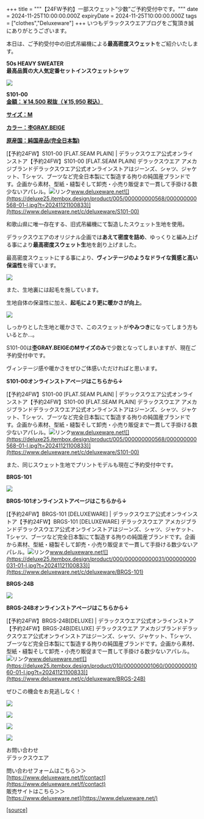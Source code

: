 +++
title = """【24FW予約】一部スウェット”少数”ご予約受付中です。"""
date = 2024-11-25T10:00:00.000Z
expiryDate = 2024-11-25T10:00:00.000Z
tags = ["clothes","Deluxeware"]
+++
いつもデラックスウエアブログをご覧頂き誠にありがとうございます。

本日は、ご予約受付中の旧式吊編機による**最高密度スウェット**をご紹介いたします。

**50s HEAVY SWEATER  
最高品質の大人気定番セットインスウェットシャツ**

[![](https://stat.ameba.jp/user_images/20241023/16/deluxeware/c0/52/j/o0800080015501346420.jpg)](https://stat.ameba.jp/user_images/20241023/16/deluxeware/c0/52/j/o0800080015501346420.jpg)

**S101-00**  
**[金額：￥14,500 税抜（￥15,950 税込）](https://www.deluxeware.net/c/deluxeware/S101-00)**

**[サイズ：M](https://www.deluxeware.net/c/deluxeware/S101-00)**

**[カラー：杢GRAY.BEIGE](https://www.deluxeware.net/c/deluxeware/S101-00)**

**[原産国：純国産品(完全日本製)](https://www.deluxeware.net/c/deluxeware/S101-00)**

[【予約24FW】S101-00 \[FLAT.SEAM PLAIN\] | デラックスウエア公式オンラインストア【予約24FW】S101-00 \[FLAT.SEAM PLAIN\] デラックスウエア アメカジブランドデラックスウエア公式オンラインストアはジーンズ、シャツ、ジャケット、Tシャツ、ブーツなど完全日本製にて製造する拘りの純国産ブランドです。企画から素材、型紙・縫製そして卸売・小売り販促まで一貫して手掛ける数少ないアパレル。![リンク](https://c.stat100.ameba.jp/ameblo/symbols/v3.20.0/svg/gray/editor_link.svg)www.deluxeware.net![](https://deluxe25.itembox.design/product/005/000000000568/000000000568-01-l.jpg?t=20241121100833)](https://www.deluxeware.net/c/deluxeware/S101-00)

和歌山県に唯一存在する、旧式吊編機にて製造したスウェット生地を使用。

デラックスウエアのオリジナル企画では**あえて密度を詰め**、ゆっくりと編み上げる事により**最高密度スウェット生**地を創り上げました。

最高密度スウェットにする事により、**ヴィンテージのようなドライな質感と高い保温性**を得ています。

[![](https://stat.ameba.jp/user_images/20241125/15/deluxeware/11/ce/j/o0800080015514145734.jpg)](https://stat.ameba.jp/user_images/20241125/15/deluxeware/11/ce/j/o0800080015514145734.jpg)

また、生地裏には起毛を施しています。

生地自体の保温性に加え、**起毛により更に暖かさが向上**。

[![](https://stat.ameba.jp/user_images/20241125/15/deluxeware/7d/20/j/o0800080015514145751.jpg)](https://stat.ameba.jp/user_images/20241125/15/deluxeware/7d/20/j/o0800080015514145751.jpg)

しっかりとした生地と暖かさで、このスウェットが**やみつき**になってしまう方もいるとか…。

S101-00は**杢GRAY.BEIGEのMサイズのみ**で少数となってしまいますが、現在ご予約受付中です。

ヴィンテージ感や暖かさをぜひご体感いただければと思います。

**S101-00オンラインストアページはこちらから↓**

[【予約24FW】S101-00 \[FLAT.SEAM PLAIN\] | デラックスウエア公式オンラインストア【予約24FW】S101-00 \[FLAT.SEAM PLAIN\] デラックスウエア アメカジブランドデラックスウエア公式オンラインストアはジーンズ、シャツ、ジャケット、Tシャツ、ブーツなど完全日本製にて製造する拘りの純国産ブランドです。企画から素材、型紙・縫製そして卸売・小売り販促まで一貫して手掛ける数少ないアパレル。![リンク](https://c.stat100.ameba.jp/ameblo/symbols/v3.20.0/svg/gray/editor_link.svg)www.deluxeware.net![](https://deluxe25.itembox.design/product/005/000000000568/000000000568-01-l.jpg?t=20241121100833)](https://www.deluxeware.net/c/deluxeware/S101-00)

また、同じスウェット生地でプリントモデルも現在ご予約受付中です。

**BRGS-101**

[![](https://stat.ameba.jp/user_images/20241125/15/deluxeware/dd/dd/j/o0800080015514150306.jpg)](https://stat.ameba.jp/user_images/20241125/15/deluxeware/dd/dd/j/o0800080015514150306.jpg)

**BRGS-101オンラインストアページはこちらから↓**

[【予約24FW】BRGS-101 \[DELUXEWARE\] | デラックスウエア公式オンラインストア【予約24FW】BRGS-101 \[DELUXEWARE\] デラックスウエア アメカジブランドデラックスウエア公式オンラインストアはジーンズ、シャツ、ジャケット、Tシャツ、ブーツなど完全日本製にて製造する拘りの純国産ブランドです。企画から素材、型紙・縫製そして卸売・小売り販促まで一貫して手掛ける数少ないアパレル。![リンク](https://c.stat100.ameba.jp/ameblo/symbols/v3.20.0/svg/gray/editor_link.svg)www.deluxeware.net![](https://deluxe25.itembox.design/product/000/000000000031/000000000031-01-l.jpg?t=20241121100833)](https://www.deluxeware.net/c/deluxeware/BRGS-101)

**BRGS-24B**

[![](https://stat.ameba.jp/user_images/20241125/15/deluxeware/db/98/j/o0800080015514150309.jpg)](https://stat.ameba.jp/user_images/20241125/15/deluxeware/db/98/j/o0800080015514150309.jpg)

**BRGS-24Bオンラインストアページはこちらから↓**

[【予約24FW】BRGS-24B\[DELUXE\] | デラックスウエア公式オンラインストア【予約24FW】BRGS-24B\[DELUXE\] デラックスウエア アメカジブランドデラックスウエア公式オンラインストアはジーンズ、シャツ、ジャケット、Tシャツ、ブーツなど完全日本製にて製造する拘りの純国産ブランドです。企画から素材、型紙・縫製そして卸売・小売り販促まで一貫して手掛ける数少ないアパレル。![リンク](https://c.stat100.ameba.jp/ameblo/symbols/v3.20.0/svg/gray/editor_link.svg)www.deluxeware.net![](https://deluxe25.itembox.design/product/010/000000001060/000000001060-01-l.jpg?t=20241121100833)](https://www.deluxeware.net/c/deluxeware/BRGS-24B)

ぜひこの機会をお見逃しなく！

[![](https://stat.ameba.jp/user_images/20241116/16/deluxeware/4a/05/j/o1200050015510661447.jpg?caw=800)](https://www.deluxeware.net/c/deluxeware/D-26)

[![](https://stat.ameba.jp/user_images/20240315/15/deluxeware/04/7f/j/o0800026015413271803.jpg?caw=800)](https://www.instagram.com/deluxeware/?hl=ja)

[![](https://stat.ameba.jp/user_images/20220415/12/deluxeware/3b/ce/j/o0800026015103175481.jpg?caw=800)](https://www.deluxeware.net/f/headstore)

[![](https://stat.ameba.jp/user_images/20220415/12/deluxeware/d7/c6/j/o0800026015103175487.jpg?caw=800)](https://www.deluxeware.net/)

お問い合わせ  
デラックスウエア

問い合わせフォームはこちら＞＞  
[https://www.deluxeware.net/f/contact](https://www.deluxeware.net/f/contact)  
販売サイトはこちら＞＞  
[https://www.deluxeware.net](https://www.deluxeware.net/)

[[source]](https://ameblo.jp/deluxeware/entry-12876311749.html)
